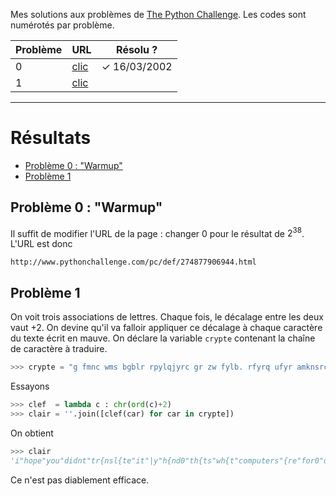 Mes solutions aux problèmes de [The Python Challenge](http://www.pythonchallenge.com/). Les codes sont numérotés par problème.

| **Problème** | **URL**                                                | **Résolu ?** |
|--------------|--------------------------------------------------------|--------------|
| 0            | [clic](http://www.pythonchallenge.com/pc/def/0.html)   | ✓ 16/03/2002 |
| 1            | [clic](http://www.pythonchallenge.com/pc/def/map.html) |

---
# Résultats <!-- omit in toc -->

- [Problème 0 : "Warmup"](#problème-0--warmup)
- [Problème 1](#problème-1)

## Problème 0 : "Warmup"

Il suffit de modifier l'URL de la page : changer $0$ pour le résultat de $2^{38}$. L'URL est donc

```
http://www.pythonchallenge.com/pc/def/274877906944.html
```

## Problème 1

On voit trois associations de lettres. Chaque fois, le décalage entre les deux vaut +2. On devine qu'il va falloir appliquer ce décalage à chaque caractère du texte écrit en mauve.
On déclare la variable `crypte` contenant la chaîne de caractère à traduire.

```python
>>> crypte = "g fmnc wms bgblr rpylqjyrc gr zw fylb. rfyrq ufyr amknsrcpq ypc dmp. bmgle gr gl zw fylb gq glcddgagclr ylb rfyr'q ufw rfgq rcvr gq qm jmle. sqgle qrpgle.kyicrpylq() gq pcamkkclbcb. lmu ynnjw ml rfc spj."
```

Essayons

```python
>>> clef  = lambda c : chr(ord(c)+2)
>>> clair = ''.join([clef(car) for car in crypte])
```

On obtient

```python
>>> clair
'i"hope"you"didnt"tr{nsl{te"it"|y"h{nd0"th{ts"wh{t"computers"{re"for0"doing"it"in"|y"h{nd"is"inefficient"{nd"th{t)s"why"this"text"is"so"long0"using"string0m{ketr{ns*+"is"recommended0"now"{pply"on"the"url0'
```

Ce n'est pas diablement efficace.